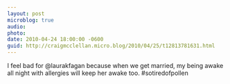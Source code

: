 ```yaml
---
layout: post
microblog: true
audio: 
photo: 
date: 2010-04-24 18:00:00 -0600
guid: http://craigmcclellan.micro.blog/2010/04/25/t12813781631.html
---
```

I feel bad for @laurakfagan because when we get married, my being awake all night with allergies will keep her awake too. #sotiredofpollen
